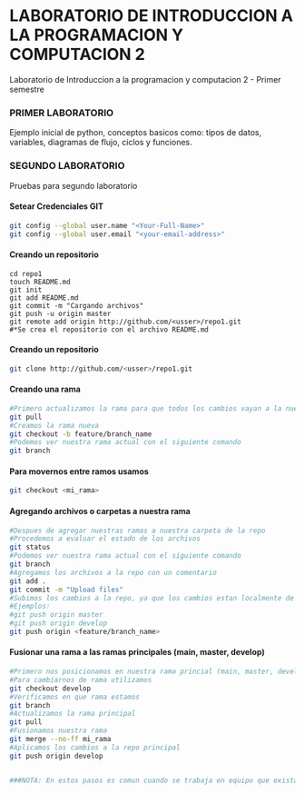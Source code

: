 # LABORATORIO DE INTRODUCCION A LA PROGRAMACION Y COMPUTACION 2
Laboratorio de Introduccion a la programacion y computacion 2 - Primer semestre

### PRIMER LABORATORIO
Ejemplo inicial de python, conceptos basicos como: tipos de datos, variables, diagramas de flujo, ciclos y funciones.

### SEGUNDO LABORATORIO
Pruebas para segundo laboratorio

#### Setear Credenciales GIT
```bash
git config --global user.name "<Your-Full-Name>"
git config --global user.email "<your-email-address>"
```

#### Creando un repositorio

```shell
cd repo1
touch README.md
git init
git add README.md
git commit -m "Cargando archivos"
git push -u origin master
git remote add origin http://github.com/<usser>/repo1.git
#*Se crea el repositorio con el archivo README.md
```

#### Creando un repositorio

```sh
git clone http://github.com/<usser>/repo1.git
```

#### Creando una rama

```sh
#Primero actualizamos la rama para que todos los cambios vayan a la nueva rama
git pull
#Creamos la rama nueva
git checkout -b feature/branch_name
#Podemos ver nuestra rama actual con el siguiente comando
git branch
```

#### Para movernos entre ramos usamos

```sh
git checkout <mi_rama>
```

#### Agregando archivos o carpetas a nuestra rama

```sh
#Despues de agregar nuestras ramas a nuestra carpeta de la repo
#Procedemos a evaluar el estado de los archivos
git status
#Podemos ver nuestra rama actual con el siguiente comando
git branch
#Agregamos los archivos a la repo con un comentario
git add .
git commit -m "Upload files"
#Subimos los cambios a la repo, ya que los cambios estan localmente de momento
#Ejemplos:
#git push origin master
#git push origin develop
git push origin <feature/branch_name>
```

#### Fusionar una rama a las ramas principales (main, master, develop)

```sh
#Primero nos posicionamos en nuestra rama princial (main, master, develop)
#Para cambiarnos de rama utilizamos
git checkout develop
#Verificamos en que rama estamos
git branch
#Actualizamos la rama principal
git pull
#Fusionamos nuestra rama
git merge --no-ff mi_rama
#Aplicamos los cambios a la repo principal
git push origin develop


###NOTA: En estos pasos es comun cuando se trabaja en equipo que existan conflictos que debamos solucionar.
```